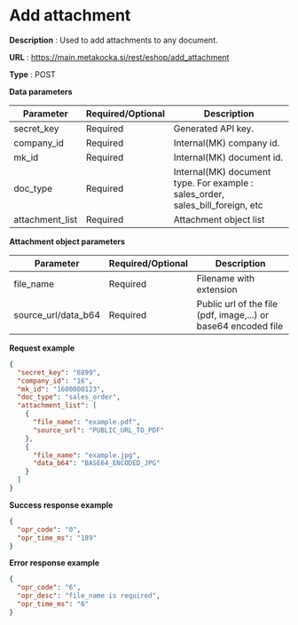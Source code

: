 # Add attachment

**Description** : Used to add attachments to any document.

**URL** : https://main.metakocka.si/rest/eshop/add_attachment

**Type** : POST

**Data parameters**

|Parameter| Required/Optional | Description |
|----|------------|------
| secret_key | Required  | Generated API key. |
| company_id | Required  | Internal(MK) company id. |
| mk_id | Required  | Internal(MK) document id. |
| doc_type | Required  | Internal(MK) document type. For example : sales_order, sales_bill_foreign, etc |
| attachment_list | Required | Attachment object list |

**Attachment object parameters**

|Parameter| Required/Optional | Description |
|----|------------|------
| file_name | Required | Filename with extension |
| source_url/data_b64 | Required | Public url of the file (pdf, image,...) or base64 encoded file |

**Request example**

```json
{
  "secret_key": "8899",
  "company_id": "16",
  "mk_id": "1600000123",
  "doc_type": "sales_order",
  "attachment_list": [
    {
      "file_name": "example.pdf",
      "source_url": "PUBLIC_URL_TO_PDF"
    },
    {
      "file_name": "example.jpg",
      "data_b64": "BASE64_ENCODED_JPG"
    }
  ]
}
```
**Success response example**
```json
{
  "opr_code": "0",
  "opr_time_ms": "189"
}
```

**Error response example**
```json
{
  "opr_code": "6",
  "opr_desc": "file_name is required",
  "opr_time_ms": "6"
}
```
